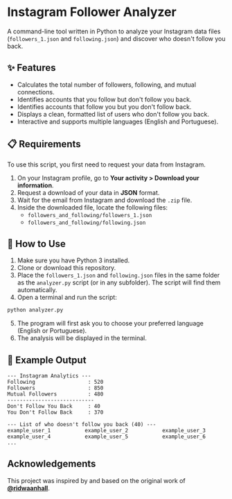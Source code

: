 # Instagram Follower Analyzer

A command-line tool written in Python to analyze your Instagram data files (`followers_1.json` and `following.json`) and discover who doesn't follow you back.

## ✨ Features

* Calculates the total number of followers, following, and mutual connections.
* Identifies accounts that you follow but don't follow you back.
* Identifies accounts that follow you but you don't follow back.
* Displays a clean, formatted list of users who don't follow you back.
* Interactive and supports multiple languages (English and Portuguese).

## 📋 Requirements

To use this script, you first need to request your data from Instagram.

1.  On your Instagram profile, go to **Your activity > Download your information**.
2.  Request a download of your data in **JSON** format.
3.  Wait for the email from Instagram and download the `.zip` file.
4.  Inside the downloaded file, locate the following files:
    * `followers_and_following/followers_1.json`
    * `followers_and_following/following.json`

## 🚀 How to Use

1.  Make sure you have Python 3 installed.
2.  Clone or download this repository.
3.  Place the `followers_1.json` and `following.json` files in the same folder as the `analyzer.py` script (or in any subfolder). The script will find them automatically.
4.  Open a terminal and run the script:

```bash
python analyzer.py
```
5.  The program will first ask you to choose your preferred language (English or Portuguese).
6.  The analysis will be displayed in the terminal.

## 📝 Example Output

```
--- Instagram Analytics ---
Following                 : 520
Followers                 : 850
Mutual Followers          : 480
----------------------------
Don't Follow You Back     : 40
You Don't Follow Back     : 370

--- List of who doesn't follow you back (40) ---
example_user_1           example_user_2           example_user_3
example_user_4           example_user_5           example_user_6
...
```

## Acknowledgements

This project was inspired by and based on the original work of **[@ridwaanhall](https://github.com/ridwaanhall)**.
